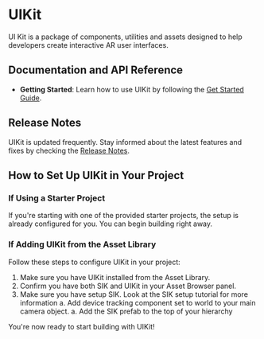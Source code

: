 # UIKit

UI Kit is a package of components, utilities and assets designed to help developers create interactive AR user interfaces.

## Documentation and API Reference

- **Getting Started**: Learn how to use UIKit by following the [Get Started Guide](https://developers.snap.com/spectacles/spectacles-frameworks/spectacles-ui-kit/get-started).

## Release Notes

UIKit is updated frequently. Stay informed about the latest features and fixes by checking the [Release Notes](https://developers.snap.com/spectacles/spectacles-frameworks/spectacles-ui-kit/release-notes).

## How to Set Up UIKit in Your Project

### If Using a Starter Project

If you're starting with one of the provided starter projects, the setup is already configured for you. You can begin building right away.

### If Adding UIKit from the Asset Library

Follow these steps to configure UIKit in your project:

1. Make sure you have UIKit installed from the Asset Library.
2. Confirm you have both SIK and UIKit in your Asset Browser panel.
3. Make sure you have setup SIK. Look at the SIK setup tutorial for more information
   a. Add device tracking component set to world to your main camera object.
   a. Add the SIK prefab to the top of your hierarchy

You're now ready to start building with UIKit!
